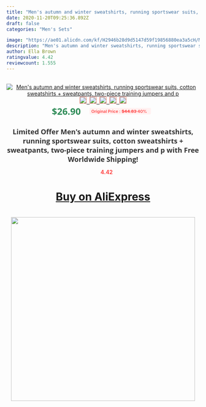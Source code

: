 ```yaml
---
title: "Men's autumn and winter sweatshirts, running sportswear suits, cotton sweatshirts + sweatpants, two-piece training jumpers and p"
date: 2020-11-20T09:25:36.892Z
draft: false
categories: "Men's Sets"

image: "https://ae01.alicdn.com/kf/H2946b28d9d5147d59f19856880ea3a5cH/Men-s-autumn-and-winter-sweatshirts-running-sportswear-suits-cotton-sweatshirts-sweatpants-two-piece-training-jumpers.jpg"
description: "Men's autumn and winter sweatshirts, running sportswear suits, cotton sweatshirts + sweatpants, two-piece training jumpers and p"
author: Ella Brown
ratingvalue: 4.42
reviewcount: 1.555
---
```

<br>
<div style="text-align: center;">
<a href="https://s.click.aliexpress.com/e/_9GOsI1" target="_blank" rel="nofollow noopener noreferrer"><img alt="Men's autumn and winter sweatshirts, running sportswear suits, cotton sweatshirts + sweatpants, two-piece training jumpers and p" class="magnifier-image" src="https://ae01.alicdn.com/kf/H2946b28d9d5147d59f19856880ea3a5cH/Men-s-autumn-and-winter-sweatshirts-running-sportswear-suits-cotton-sweatshirts-sweatpants-two-piece-training-jumpers.jpg_640x640.jpg">
<br>
<img style="border:1px solid salmon" src="https://ae01.alicdn.com/kf/H2946b28d9d5147d59f19856880ea3a5cH/Men-s-autumn-and-winter-sweatshirts-running-sportswear-suits-cotton-sweatshirts-sweatpants-two-piece-training-jumpers.jpg_120x120.jpg">&nbsp;&nbsp;<img style="border:1px solid salmon" src="https://ae01.alicdn.com/kf/H6b6c63e041dd48ab8d79569cd555a1beE/Men-s-autumn-and-winter-sweatshirts-running-sportswear-suits-cotton-sweatshirts-sweatpants-two-piece-training-jumpers.jpg_120x120.jpg">&nbsp;&nbsp;<img style="border:1px solid salmon" src="https://ae01.alicdn.com/kf/H95abf753a9a7410f8ac294115e5dc606u/Men-s-autumn-and-winter-sweatshirts-running-sportswear-suits-cotton-sweatshirts-sweatpants-two-piece-training-jumpers.jpg_120x120.jpg">&nbsp;&nbsp;<img style="border:1px solid salmon" src="https://ae01.alicdn.com/kf/Hb069af2321c54f44b2410fc618d93d6dI/Men-s-autumn-and-winter-sweatshirts-running-sportswear-suits-cotton-sweatshirts-sweatpants-two-piece-training-jumpers.jpg_120x120.jpg">&nbsp;&nbsp;<img style="border:1px solid salmon" src="https://ae01.alicdn.com/kf/Hd378eb98f0d54cde8a98a7bf96b51e1cZ/Men-s-autumn-and-winter-sweatshirts-running-sportswear-suits-cotton-sweatshirts-sweatpants-two-piece-training-jumpers.jpg_120x120.jpg"></a></div><br0>
<div style="text-align: center;"><span style="background-color: white; border: 0px; box-sizing: border-box; color: seagreen; display: inline-block; font-family: &quot;open sans&quot; , &quot;arial&quot; , &quot;helvetica&quot; , sans-serif , &quot;heiti&quot;; font-size: 24px; font-stretch: inherit; font-weight: 700; line-height: inherit; margin: 0px 10px 0px 0px; padding: 0px; vertical-align: middle;">$26.90 </span>
<span style="background: rgb(255 , 241 , 241); border-radius: 3px; border: 0px; box-sizing: border-box; color: #ff4747; display: inline-block; font-family: inherit; font-size: 12px; font-stretch: inherit; font-style: inherit; font-variant: inherit; font-weight: 600; line-height: inherit; margin: 0px; padding: 2px 5px; transform: scale(0.9); vertical-align: middle;">Original Price : <b style="text-decoration: line-through;">$44.83 </b> 40%&nbsp;&nbsp;</span></div>
<h1 style="color: #333333; display: inline-block; font-family: &quot;open sans&quot; , &quot;arial&quot; , &quot;helvetica&quot; , sans-serif , &quot;heiti&quot;; font-size: 18px; font-stretch: inherit; font-weight: 700; text-align: center;">Limited Offer Men's autumn and winter sweatshirts, running sportswear suits, cotton sweatshirts + sweatpants, two-piece training jumpers and p with Free Worldwide Shipping!</h1>
<div style="color: #ff4747; text-align: center;">
<img src="https://4.bp.blogspot.com/-M0ZcTcb-5uY/XleCXlxnR4I/AAAAAAAAAEc/OrjgMkXV1oMQFaCRZj5HQwOCBcu3w1FegCPcBGAYYCw/s1600/star.png" style="height: 15px;">&nbsp;<b>4.42</b></div>
<div class="button_cont" align="center"><a class="buynow_a" href="https://s.click.aliexpress.com/e/_9GOsI1" target="_blank" rel="nofollow noopener noreferrer"><H1>Buy on AliExpress</H1></a></div><br>
<div class="separator" style="clear: both; text-align: center;">
<img src="https://lh3.googleusercontent.com/-pTy5HemUv9M/XlePHvY0dAI/AAAAAAAAAE4/0nX5iRUoIWY8eMW9Dpxeirr157OZliDIgCLcBGAsYHQ/s1600/badge.gif" width="480">
</div>
